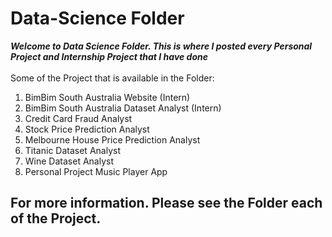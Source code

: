 # Data-Science Folder
*<strong>Welcome to Data Science Folder. This is where I posted every Personal Project and Internship Project that I have done</strong>*
<br/> </br>
Some of the Project that is available in the Folder:
1. BimBim South Australia Website (Intern)
2. BimBim South Australia Dataset Analyst (Intern)
3. Credit Card Fraud Analyst
4. Stock Price Prediction Analyst
5. Melbourne House Price Prediction Analyst
6. Titanic Dataset Analyst
7. Wine Dataset Analyst
8. Personal Project Music Player App

<h2><strong>For more information. Please see the Folder each of the Project.</strong></h2>
